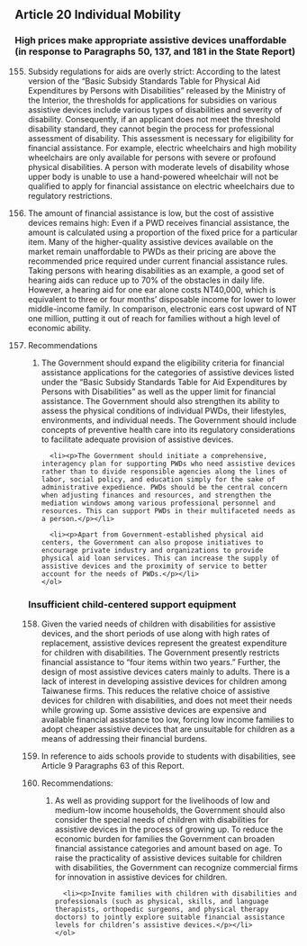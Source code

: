 ## Article 20 Individual Mobility

### High prices make appropriate assistive devices unaffordable (in response to Paragraphs 50, 137, and 181 in the State Report)

<ol start="155">
  <li><p>Subsidy regulations for aids are overly strict: According to the latest version of the “Basic Subsidy Standards Table for Physical Aid Expenditures by Persons with Disabilities” released by the Ministry of the Interior, the thresholds for applications for subsidies on various assistive devices include various types of disabilities and severity of disability. Consequently, if an applicant does not meet the threshold disability standard, they cannot begin the process for professional assessment of disability. This assessment is necessary for eligibility for financial assistance. For example, electric wheelchairs and high mobility wheelchairs are only available for persons with severe or profound physical disabilities. A person with moderate levels of disability whose upper body is unable to use a hand-powered wheelchair will not be qualified to apply for financial assistance on electric wheelchairs due to regulatory restrictions.</p></li>

  <li><p>The amount of financial assistance is low, but the cost of assistive devices remains high: Even if a PWD receives financial assistance, the amount is calculated using a proportion of the fixed price for a particular item. Many of the higher-quality assistive devices available on the market remain unaffordable to PWDs as their pricing are above the recommended price required under current financial assistance rules. Taking persons with hearing disabilities as an example, a good set of hearing aids can reduce up to 70% of the obstacles in daily life. However, a hearing aid for one ear alone costs NT40,000, which is equivalent to three or four months’ disposable income for lower to lower middle-income family. In comparison, electronic ears cost upward of NT one million, putting it out of reach for families without a high level of economic ability.</p></li>

  <li><p>Recommendations</p>
    <ol>
      <li><p>The Government should expand the eligibility criteria for financial assistance applications for the categories of assistive devices listed under the “Basic Subsidy Standards Table for Aid Expenditures by Persons with Disabilities” as well as the upper limit for financial assistance. The Government should also strengthen its ability to assess the physical conditions of individual PWDs, their lifestyles, environments, and individual needs. The Government should include concepts of preventive health care into its regulatory considerations to facilitate adequate provision of assistive devices.</p></li>

      <li><p>The Government should initiate a comprehensive, interagency plan for supporting PWDs who need assistive devices rather than to divide responsible agencies along the lines of labor, social policy, and education simply for the sake of administrative expedience. PWDs should be the central concern when adjusting finances and resources, and strengthen the mediation windows among various professional personnel and resources. This can support PWDs in their multifaceted needs as a person.</p></li>

      <li><p>Apart from Government-established physical aid centers, the Government can also propose initiatives to encourage private industry and organizations to provide physical aid loan services. This can increase the supply of assistive devices and the proximity of service to better account for the needs of PWDs.</p></li>
    </ol>
  </li>
</ol>

### Insufficient child-centered support equipment

<ol start="158">
  <li><p>Given the varied needs of children with disabilities for assistive devices, and the short periods of use along with high rates of replacement, assistive devices represent the greatest expenditure for children with disabilities. The Government presently restricts financial assistance to “four items within two years.” Further, the design of most assistive devices caters mainly to adults. There is a lack of interest in developing assistive devices for children among Taiwanese firms. This reduces the relative choice of assistive devices for children with disabilities, and does not meet their needs while growing up. Some assistive devices are expensive and available financial assistance too low, forcing low income families to adopt cheaper assistive devices that are unsuitable for children as a means of addressing their financial burdens.</p></li>

  <li><p>In reference to aids schools provide to students with disabilities, see Article 9 Paragraphs 63 of this Report.</p></li>

  <li><p>Recommendations:</p>
    <ol>
      <li><p>As well as providing support for the livelihoods of low and medium-low income households, the Government should also consider the special needs of children with disabilities for assistive devices in the process of growing up. To reduce the economic burden for families the Government can broaden financial assistance categories and amount based on age. To raise the practicality of assistive devices suitable for children with disabilities, the Government can recognize commercial firms for innovation in assistive devices for children.</p></li>

      <li><p>Invite families with children with disabilities and professionals (such as physical, skills, and language therapists, orthopedic surgeons, and physical therapy doctors) to jointly explore suitable financial assistance levels for children’s assistive devices.</p></li>
    </ol>
  </li>
</ol>
